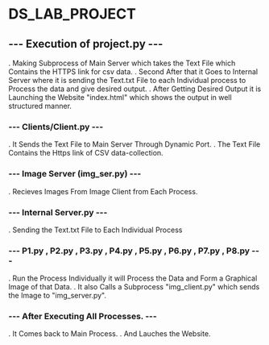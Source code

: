 # DS_LAB_PROJECT


## **---    Execution of project.py   ---**


   .  Making Subprocess of Main Server which takes the Text File which Contains the HTTPS link for csv data.
   .  Second After that it Goes to Internal Server where it is sending the Text.txt File to each Individual process to Process the data and give        desired output.
   .  After Getting Desired Output it is Launching the Website "index.html" which shows the output in well structured manner.


### **---    Clients/Client.py    ---**


   .  It Sends the Text File to Main Server Through Dynamic Port.
   .  The Text File Contains the Https link of CSV data-collection.


### **---    Image Server (img_ser.py)   ---**
   
   
   .  Recieves Images From Image Client from Each Process.
   
   
### **---    Internal Server.py   ---**
   
   
   .  Sending the Text.txt File to Each Individual Process


### **---   P1.py , P2.py , P3.py , P4.py , P5.py , P6.py , P7.py , P8.py   ---**
   
   
   .  Run the Process Individually it will Process the Data and Form a Graphical Image of that Data.
   .  It also Calls a Subprocess "img_client.py" which sends the Image to "img_server.py".


### **---    After Executing All Processes.  ---**


   .  It Comes back to Main Process.
   .  And Lauches the Website.
